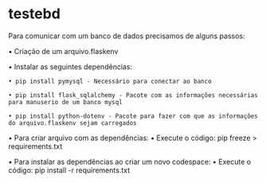 # testebd
Para comunicar com um banco de dados precisamos de alguns passos:

• Criação de um arquivo.flaskenv

• Instalar as seguintes dependências:

    • pip install pymysql - Necessário para conectar ao banco

    • pip install flask_sqlalchemy - Pacote com as informações necessárias para manuserio de um banco mysql

    • pip install python-dotenv - Pacote para fazer com que as informações do arquivo.flaskenv sejam carregados

• Para criar arquivo com as dependências:
    • Execute o código: pip freeze > requirements.txt

• Para instalar as dependências ao criar um novo codespace:
    • Execute o código: pip install -r requirements.txt